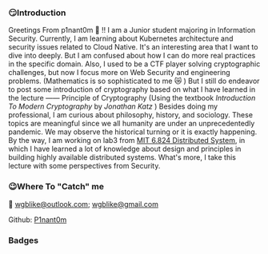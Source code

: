 ### 😏Introduction

Greetings From p1nant0m 🖖 !! I am a Junior student majoring in Information Security. Currently, I am learning about Kubernetes architecture and security issues related to Cloud Native. It's an interesting area that I want to dive into deeply. But I am confused about how I can do more real practices in the specific domain. Also, I used to be a CTF player solving cryptographic challenges, but now I focus more on Web Security and engineering problems. (Mathematics is so sophisticated to me :crying_cat_face: ) But I still do endeavor to post some introduction of cryptography based on what I have learned in the lecture —— Principle of Cryptography (Using the textbook *Introduction To Modern Cryptography* by *Jonathan Katz* ) Besides doing my professional, I am curious about philosophy, history, and sociology. These topics are meaningful since we all humanity are under an unprecedentedly pandemic. We may observe the historical turning or it is exactly happening. By the way, I am working on lab3 from <u>MIT 6.824 Distributed System</u>, in which I have learned a lot of knowledge about design and principles in building highly available distributed systems. What's more, I take this lecture with some perspectives from Security.



### 😉Where To "Catch" me

📨 wgblike@outlook.com; wgblike@gmail.com

Github: [P1nant0m](https://github.com/wgblikeW)

### Badges

<div data-iframe-width="150" data-iframe-height="270" data-share-badge-id="ee332453-8b4d-4f0b-bc04-63ac08cac474" data-share-badge-host="https://www.credly.com"></div><script type="text/javascript" async src="//cdn.credly.com/assets/utilities/embed.js"></script>